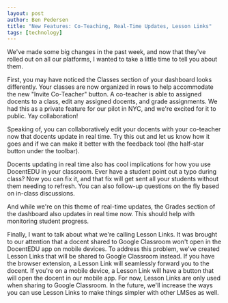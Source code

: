 ```yaml
---
layout: post
author: Ben Pedersen
title: "New Features: Co-Teaching, Real-Time Updates, Lesson Links"
tags: [technology]
---
```

We've made some big changes in the past week, and now that they've rolled out on all our platforms, I wanted to take a little time to tell you about them.

First, you may have noticed the Classes section of your dashboard looks differently. Your classes are now organized in rows to help accommodate the new "Invite Co-Teacher" button. A co-teacher is able to assigned docents to a class, edit any assigned docents, and grade assignments. We had this as a private feature for our pilot in NYC, and we're excited for it to public. Yay collaboration!

Speaking of, you can collaboratively edit your docents with your co-teacher now that docents update in real time. Try this out and let us know how it goes and if we can make it better with the feedback tool (the half-star button under the toolbar).

Docents updating in real time also has cool implications for how you use DocentEDU in your classroom. Ever have a student point out a typo during class? Now you can fix it, and that fix will get sent all your students without them needing to refresh. You can also follow-up questions on the fly based on in-class discussions.

And while we're on this theme of real-time updates, the Grades section of the dashboard also updates in real time now. This should help with monitoring student progress.

Finally, I want to talk about what we're calling Lesson Links. It was brought to our attention that a docent shared to Google Classroom won't open in the DocentEDU app on mobile devices. To address this problem, we've created Lesson Links that will be shared to Google Classroom instead. If you have the browser extension, a Lesson Link will seamlessly forward you to the docent. If you're on a mobile device, a Lesson Link will have a button that will open the docent in our mobile app. For now, Lesson Links are only used when sharing to Google Classroom. In the future, we'll increase the ways you can use Lesson Links to make things simpler with other LMSes as well.
